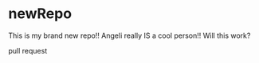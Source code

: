 # newRepo
This is my brand new repo!!
Angeli really IS a cool person!!
Will this work?

pull
request